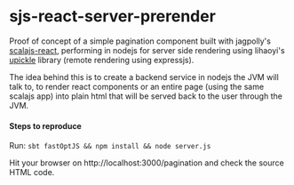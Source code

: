 # sjs-react-server-prerender
Proof of concept of a simple pagination component built with jagpolly's [scalajs-react](https://github.com/japgolly/scalajs-react), performing in nodejs for server side rendering using lihaoyi's [upickle](https://github.com/lihaoyi/upickle-pprint) library (remote rendering using expressjs).

The idea behind this is to create a backend service in nodejs the JVM will talk to, to render react components or an entire page (using the same scalajs app) into plain html that will be served back to the user through the JVM.

#### Steps to reproduce ####

Run:
`sbt fastOptJS && npm install && node server.js` 

Hit your browser on http://localhost:3000/pagination and check the source HTML code.
